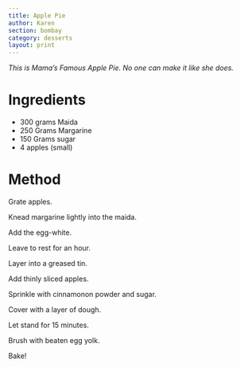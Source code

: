 ```yaml
---
title: Apple Pie
author: Karen
section: bombay
category: desserts
layout: print
---
```

_This is Mama’s Famous Apple Pie. No one can make it like she does._


# Ingredients

* 300 grams Maida
* 250 Grams Margarine
* 150 Grams sugar
* 4 apples (small)



# Method

Grate apples.

Knead margarine lightly into the maida.

Add the egg-white.

Leave to rest for an hour.

Layer into a greased tin.

Add thinly sliced apples.

Sprinkle with cinnamonon powder and sugar.

Cover with a layer of dough.

Let stand for 15 minutes.

Brush with beaten egg yolk.

Bake!







